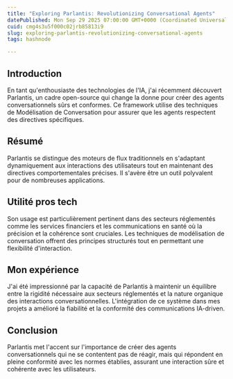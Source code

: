 ```yaml
---
title: "Exploring Parlantis: Revolutionizing Conversational Agents"
datePublished: Mon Sep 29 2025 07:00:00 GMT+0000 (Coordinated Universal Time)
cuid: cmg4s3u5f000c02jrb85813i9
slug: exploring-parlantis-revolutionizing-conversational-agents
tags: hashnode

---
```


## Introduction

En tant qu'enthousiaste des technologies de l'IA, j'ai récemment découvert Parlantis, un cadre open-source qui change la donne pour créer des agents conversationnels sûrs et conformes. Ce framework utilise des techniques de Modélisation de Conversation pour assurer que les agents respectent des directives spécifiques.

## Résumé

Parlantis se distingue des moteurs de flux traditionnels en s'adaptant dynamiquement aux interactions des utilisateurs tout en maintenant des directives comportementales précises. Il s'avère être un outil polyvalent pour de nombreuses applications.

## Utilité pros tech

Son usage est particulièrement pertinent dans des secteurs réglementés comme les services financiers et les communications en santé où la précision et la cohérence sont cruciales. Les techniques de modélisation de conversation offrent des principes structurés tout en permettant une flexibilité d'interaction.

## Mon expérience

J'ai été impressionné par la capacité de Parlantis à maintenir un équilibre entre la rigidité nécessaire aux secteurs réglementés et la nature organique des interactions conversationnelles. L'intégration de ce système dans mes projets a amélioré la fiabilité et la conformité des communications IA-driven.

## Conclusion

Parlantis met l'accent sur l'importance de créer des agents conversationnels qui ne se contentent pas de réagir, mais qui répondent en pleine conformité avec les normes établies, assurant une interaction sûre et cohérente avec les utilisateurs.